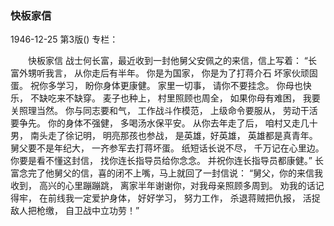 ### 快板家信

1946-12-25
第3版()
专栏：

　　快板家信
    战士何长富，最近收到一封他舅父安佩之的来信，信上写着：
    “长富外甥听我言，
    从你走后有半年。
    你是为国家，
    你是为了打蒋介石
    坏家伙顽固蛋。
    祝你多学习，
    盼你身体更康健。
    家里一切事，
    请你不要挂念。
    你母也快乐，
    不缺吃来不缺穿。
    麦子也种上，
    村里照顾也周全，
    如果你母有难困，
    我要关照理当然。
    你与同志要和气，
    工作战斗作模范，
    上级命令要服从，
    劳动干活要争先。
    你的身体不强健，
    多喝汤水保平安。
    从你去年走了后，
    咱村又走几十男，
    南头走了徐记明，
    明亮那孩也参战，
    是英雄，好英雄，
    英雄都是真青年。
    舅父要不是年纪大，
    一齐参军去打蒋坏蛋。
    纸短话长说不尽，
    千万记在心里边。
    你要是看不懂这封信，
    找你连长指导员给你念念。
    并祝你连长指导员都康健。”
    长富念完了他舅父的信，喜的闭不上嘴，马上就回了一封信说：
    “舅父，你的来信我收到，
    高兴的心里蹦蹦跳，
    离家半年谢谢你，对我母亲照顾多周到。
    劝我的话记得牢，
    在前线我一定爱护身体，
    好好学习，
    努力工作，
    杀退蒋贼把仇报，
    活捉敌人把枪缴，
    自卫战中立功劳！”
